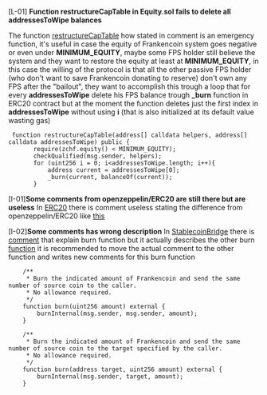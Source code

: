 [L-01] **Function restructureCapTable in Equity.sol fails to delete all addressesToWipe balances**

The function [restructureCapTable](https://github.com/code-423n4/2023-04-frankencoin/blob/1022cb106919fba963a89205d3b90bf62543f68f/contracts/Equity.sol#L303-L316) how stated in comment is an emergency function, it's useful in case the equity of Frankencoin system goes negative or even under **MINIMUM_EQUITY**, maybe some FPS holder still believe the system and they want to restore the equity at least at **MINIMUM_EQUITY**, in this case the willing of the protocol is that all the other passive FPS holder (who don't want to save Frankencoin donating to reserve) don't own any FPS after the "bailout", they want to accomplish this trough a loop that for every **addressesToWipe** delete his FPS balance trough **_burn** function in ERC20 contract but at the moment the function deletes just the first index in **addressesToWipe** without using **i** (that is also initialized at its default value wasting gas)
 ```solidity
  function restructureCapTable(address[] calldata helpers, address[] calldata addressesToWipe) public {
        require(zchf.equity() < MINIMUM_EQUITY);
        checkQualified(msg.sender, helpers);
        for (uint256 i = 0; i<addressesToWipe.length; i++){
            address current = addressesToWipe[0];
            _burn(current, balanceOf(current));
        }
```
[I-01]**Some comments from openzeppelin/ERC20 are still there but are useless**
In [ERC20](https://github.com/code-423n4/2023-04-frankencoin/blob/main/contracts/ERC20.sol) there is comment useless stating the difference from openzeppelin/ERC20 like [this](https://github.com/code-423n4/2023-04-frankencoin/blob/1022cb106919fba963a89205d3b90bf62543f68f/contracts/ERC20.sol#L36-L39)

[I-02]**Some comments has wrong description**
In [StablecoinBridge](https://github.com/code-423n4/2023-04-frankencoin/blob/main/contracts/StablecoinBridge.sol)
there is [comment](https://github.com/code-423n4/2023-04-frankencoin/blob/1022cb106919fba963a89205d3b90bf62543f68f/contracts/StablecoinBridge.sol#L59-L62) that explain burn function but it actually describes the other burn [function](https://github.com/code-423n4/2023-04-frankencoin/blob/1022cb106919fba963a89205d3b90bf62543f68f/contracts/StablecoinBridge.sol#L55-L57) it is recommended to move the actual comment to the other function and writes new comments for this burn function
```solidity
    /**
     * Burn the indicated amount of Frankencoin and send the same number of source coin to the caller.
     * No allowance required.
     */
    function burn(uint256 amount) external {
        burnInternal(msg.sender, msg.sender, amount);
    }

    /**
     * Burn the indicated amount of Frankencoin and send the same number of source coin to the target specified by the caller.
     * No allowance required.
     */
    function burn(address target, uint256 amount) external {
        burnInternal(msg.sender, target, amount);
    }
```

